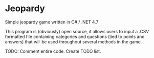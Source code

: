 # Jeopardy
Simple jeopardy game written in C# / .NET 4.7

This program is (obviously) open source, it allows users to input a .CSV formatted file containing categories and questions
(tied to points and answers) that will be used throughout several methods in the game.

TODO:
Comment entire code.
Create TODO list.
